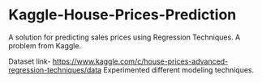 # Kaggle-House-Prices-Prediction
A solution for predicting sales prices using Regression Techniques.
A problem from Kaggle.

Dataset link-
https://www.kaggle.com/c/house-prices-advanced-regression-techniques/data
Experimented different modeling techniques.
